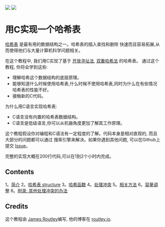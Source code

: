 [<img src="/.translations/flags/gb.png">](/README.md) [<img src="/.translations/flags/fr.png">](/.translations/fr/README.md)

# 用C实现一个哈希表

[哈希表](https://en.wikipedia.org/wiki/Hash_table) 是最有用的数据结构之一。哈希表的插入查找和删除
快速而且容易拓展,从而使得他们与大量计算机科学问题相关。

在这个教程中, 我们用C实现了基于 [开放寻址法](https://en.wikipedia.org/wiki/Open_addressing), 
[双重哈希法](https://en.wikipedia.org/wiki/Double_hashing) 的哈希表。
通过这个教程, 你将会学到这些:

- 理解哈希这个数据结构的底层原理。
- 能够知道什么时候使用哈希表,什么时候不使用哈希表,同时为什么在有些情况哈希表的性能不好。
- 接触新的C代码。

为什么用C语言实现哈希表:

- C语言没有内置的哈希表数据结构。
- C语言是低级语言,你可以从机器角度更加了解其工作原理。

这个教程假设你对编程和C语法有一定程度的了解。代码本身是相对直观的, 而且大部分的问题都可以通过
搜索引擎来解决。如果你遇到其他问题, 可以在Github上提交
[Issue](https://github.com/jamesroutley/write-a-hash-table/issues)。

完整的实现大概在200行代码,可以在1到2个小时内完成。

## Contents

1。[简介](/01-introduction)
2。[哈希表 structure](/02-hash-table)
3。[哈希函数](/03-hashing)
4。[处理冲突](/04-collisions)
5。[相关方法](/05-methods)
6。[容量调整](/06-resizing)
6。[附录: 其他处理冲突的办法](/07-appendix)

## Credits

这个教程由 [James Routley](https://twitter.com/james_routley)编写,
他的博客在 [routley.io](https://routley.io).
